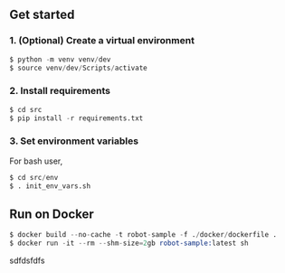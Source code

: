 ## Get started

### 1. (Optional) Create a virtual environment

```s
$ python -m venv venv/dev
$ source venv/dev/Scripts/activate
```


### 2. Install requirements

```s
$ cd src
$ pip install -r requirements.txt
```

### 3. Set environment variables

For bash user,

```s
$ cd src/env
$ . init_env_vars.sh
```

## Run on Docker

```s
$ docker build --no-cache -t robot-sample -f ./docker/dockerfile .
$ docker run -it --rm --shm-size=2gb robot-sample:latest sh
```

sdfdsfdfs
